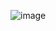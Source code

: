 ![image](https://github.com/IvanMendozaMendoza/the-wild-oasis/assets/124617387/0d18fc03-838f-44a2-b647-a7356aa7ab42)
